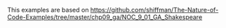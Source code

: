 This examples are based on https://github.com/shiffman/The-Nature-of-Code-Examples/tree/master/chp09_ga/NOC_9_01_GA_Shakespeare